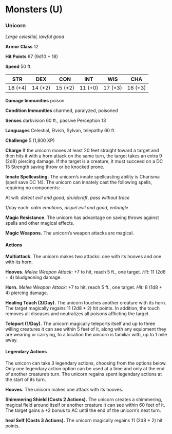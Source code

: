 # Monsters (U)

### Unicorn

*Large celestial, lawful good*

**Armor Class** 12

**Hit Points** 67 (9d10 + 18)

**Speed** 50 ft.

|STR|DEX|CON|INT|WIS|CHA|
|--- |--- |--- |--- |--- |--- |
|18 (+4)|14 (+2)|15 (+2)|11 (+0)|17 (+3)|16 (+3)|

**Damage Immunities** poison

**Condition Immunities** charmed, paralyzed, poisoned

**Senses** darkvision 60 ft., passive Perception 13

**Languages** Celestial, Elvish, Sylvan, telepathy 60 ft.

**Challenge** 5 (1,800 XP)

**Charge** If the unicorn moves at least 20 feet straight toward a target and then hits it with a horn attack on the same turn, the target takes an extra 9 (2d8) piercing damage. If the target is a creature, it must succeed on a DC 15 Strength saving throw or be knocked prone.

**Innate Spellcasting.** The unicorn’s innate spellcasting ability is Charisma (spell save DC 14). The unicorn can innately cast the following spells, requiring no components:

At will: *detect evil and good*, *druidcraft*, *pass without trace*

1/day each: *calm emotions*, *dispel evil and good*, *entangle*

**Magic Resistance.** The unicorn has advantage on saving throws against spells and other magical effects.

**Magic Weapons.** The unicorn’s weapon attacks are magical.

#### Actions

**Multiattack.** The unicorn makes two attacks: one with its hooves and one with its horn.

**Hooves.** *Melee Weapon Attack:* +7 to hit, reach 5 ft., one target. *Hit:* 11 (2d6 + 4) bludgeoning damage.

**Horn.** *Melee Weapon Attack:* +7 to hit, reach 5 ft., one target. *Hit:* 8 (1d8 + 4) piercing damage.

**Healing Touch (3/Day).** The unicorn touches another creature with its horn. The target magically regains 11 (2d8 + 2) hit points. In addition, the touch removes all diseases and neutralizes all poisons afflicting the target.

**Teleport (1/Day).** The unicorn magically teleports itself and up to three willing creatures it can see within 5 feet of it, along with any equipment they are wearing or carrying, to a location the unicorn is familiar with, up to 1 mile away.

#### Legendary Actions

The unicorn can take 3 legendary actions, choosing from the options below. Only one legendary action option can be used at a time and only at the end of another creature’s turn. The unicorn regains spent legendary actions at the start of its turn.

**Hooves.** The unicorn makes one attack with its hooves.

**Shimmering Shield (Costs 2 Actions).** The unicorn creates a shimmering, magical field around itself or another creature it can see within 60 feet of it. The target gains a +2 bonus to AC until the end of the unicorn’s next turn.

**heal Self (Costs 3 Actions).** The unicorn magically regains 11 (2d8 + 2) hit points.

